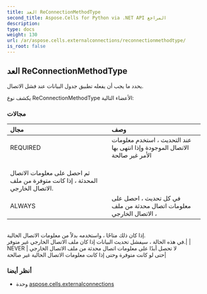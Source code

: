 ```yaml
---
title: العد ReConnectionMethodType
second_title: Aspose.Cells for Python via .NET API المراجع
description:
type: docs
weight: 130
url: /ar/aspose.cells.externalconnections/reconnectionmethodtype/
is_root: false
---
```

##  العد ReConnectionMethodType
يحدد ما يجب أن يفعله تطبيق جدول البيانات عند فشل الاتصال.



يكشف نوع ReConnectionMethodType الأعضاء التالية:

###  مجالات
| مجال| وصف|
| :- | :- |
| REQUIRED | عند التحديث ، استخدم معلومات الاتصال الموجودة وإذا انتهى بها الأمر غير صالحة<br/> ثم احصل على معلومات الاتصال المحدثة ، إذا كانت متوفرة من ملف الاتصال الخارجي.|
| ALWAYS | في كل تحديث ، احصل على معلومات اتصال محدثة من ملف الاتصال الخارجي ،<br/> إذا كان ذلك متاحًا ، واستخدمه بدلاً من معلومات الاتصال الحالية.<br/> في هذه الحالة ، سيفشل تحديث البيانات إذا كان ملف الاتصال الخارجي غير متوفر.|
| NEVER | لا تحصل أبدًا على معلومات اتصال محدثة من ملف الاتصال الخارجي<br/> حتى لو كانت متوفرة وحتى إذا كانت معلومات الاتصال الحالية غير صالحة|



###  أنظر أيضا
* وحدة [aspose.cells.externalconnections](..)
